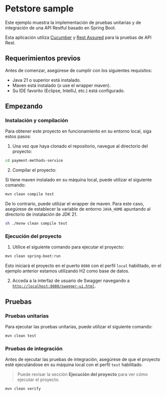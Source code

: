 # Petstore sample

Este ejemplo muestra la implementación de pruebas unitarias y de integración de una API Restful basado en Spring Boot.

Esta aplicación utiliza [Cucumber](https://cucumber.io/)  y [Rest Assured](https://rest-assured.io/) para la pruebas de API Rest.

## Requerimientos previos

Antes de comenzar, asegúrese de cumplir con los siguientes requisitos:

- Java 21 o superior está instalado.
- Maven está instalado (o use el wrapper maven).
- Su IDE favorito (Eclipse, IntelliJ, etc.) está configurado.

## Empezando

### Instalación y compilación

Para obtener este proyecto en funcionamiento en su entorno local, siga estos pasos:

1. Una vez que haya clonado el repositorio, navegue al directorio del proyecto:

```bash
cd payment-methods-service
```

2. Compilar el proyecto:

Si tiene maven instalado en su máquina local, puede utilizar el siguiente comando:

```bash
mvn clean compile test
```

De lo contrario, puede utilizar el wrapper de maven. Para este caso, asegúrese de establecer la variable de entorno `JAVA_HOME` apuntando al directorio de instalación de JDK 21.

```bash
sh ./mvnw clean compile test
```
### Ejecución del proyecto

1. Utilice el siguiente comando para ejecutar el proyecto:

```bash
mvn clean spring-boot:run
```

Esto iniciará el proyecto en el puerto `8080` con el perfil `local` habilitado, en el ejemplo anterior estamos utilizando H2 como base de datos.

2. Acceda a la interfaz de usuario de Swagger navegando a [`http://localhost:8080/swagger-ui.html`](http://localhost:8080/swagger-ui.html).

## Pruebas

### Pruebas unitarias

Para ejecutar las pruebas unitarias, puede utilizar el siguiente comando:


```bash
mvn clean test
```

### Pruebas de integración

Antes de ejecutar las pruebas de integración, asegúrese de que el proyecto esté ejecutándose en su máquina local con el perfil `test` habilitado.

> Puede revisar la sección **Ejecución del proyecto** para ver cómo ejecutar el proyecto.

```bash
mvn clean verify
```


